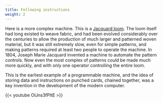 ```yaml
---
title: Following instructions
weight: 2
---
```

Here is a more complex machine. This is a [Jacquard loom](https://en.wikipedia.org/wiki/Jacquard_machine). 
The loom itself had long existed to weave fabric, and had been evolved considerably over the centuries
to allow the production of much larger and patterned woven material, but it was still extremely slow,
even for simple patterns, and making patterns required at least two people to operate the machine.
In 1804, Joseph Marie Jacquard invented a machine to automate the pattern controls. Now even the
most complex of patterns could be made much more quickly,
and with only one operator controlling the entire loom.

This is the earliest example of a programmable machine, and the idea of storing data and instructions
on punched cards, chained together, was a key invention in the development of the modern computer.

{{< youtube OlJns3fPItE >}}
